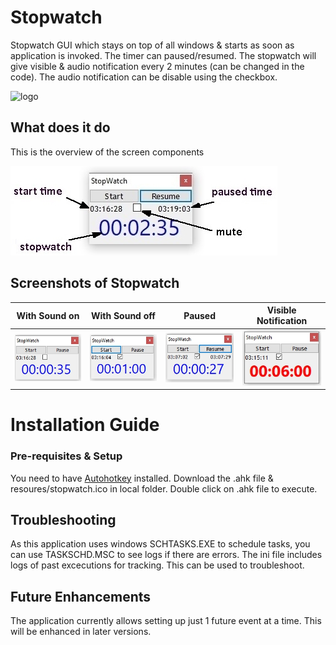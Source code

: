# Stopwatch
Stopwatch GUI which stays on top of all windows & starts as soon as application is invoked.
The timer can  paused/resumed.
The stopwatch will give visible & audio notification every 2 minutes (can be changed in the code). 
The audio notification can be disable using the checkbox. 

![logo](./resources/stopwatch.ico)

## What does it do
 This is the overview of the screen components
 
  ![Screen Overview](./resources/ScrShtOverview.jpg)
  
## Screenshots of Stopwatch
| With Sound on | With Sound off | Paused | Visible Notification |
| -------- |  ------- | -------- |  ------- |
| ![With Sound on](./resources/ScrShtSoundOn.jpg) | ![With Sound off](./resources/ScrShtSoundOff.jpg)  | ![Paused](./resources/ScrShtPaused.jpg)  | ![Notification](./resources/ScrShtNotification.jpg) 


# Installation Guide

### Pre-requisites & Setup
You need to  have [Autohotkey](http://www.autohotkey.com) installed. Download the .ahk file & resoures/stopwatch.ico in local folder. 
Double click on .ahk file to execute.

## Troubleshooting

 As this application uses windows SCHTASKS.EXE to schedule tasks, you can use TASKSCHD.MSC to see logs if there are errors.
 The ini file includes logs of past excecutions for tracking. This can be used to troubleshoot.


## Future Enhancements

The application currently allows setting up just 1 future event at a time. This will be enhanced in later versions.
